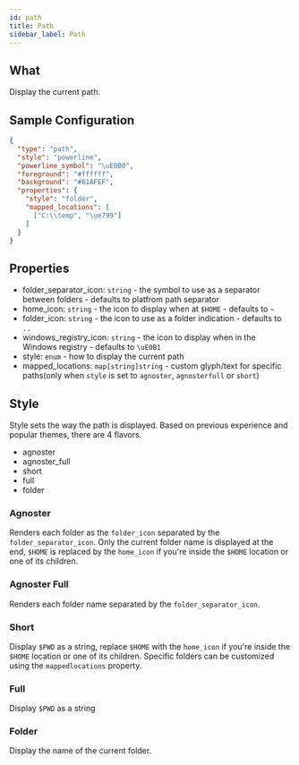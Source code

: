```yaml
---
id: path
title: Path
sidebar_label: Path
---
```


## What

Display the current path.

## Sample Configuration

```json
{
  "type": "path",
  "style": "powerline",
  "powerline_symbol": "\uE0B0",
  "foreground": "#ffffff",
  "background": "#61AFEF",
  "properties": {
    "style": "folder",
    "mapped_locations": [
      ["C:\\temp", "\ue799"]
    ]
  }
}
```

## Properties

- folder_separator_icon: `string` - the symbol to use as a separator between folders - defaults to platfrom path separator
- home_icon: `string` - the icon to display when at `$HOME` - defaults to `~`
- folder_icon: `string` - the icon to use as a folder indication - defaults to `..`
- windows_registry_icon: `string` - the icon to display when in the Windows registry - defaults to `\uE0B1`
- style: `enum` - how to display the current path
- mapped_locations: `map[string]string` - custom glyph/text for specific paths(only when `style` is set to `agnoster`, `agnosterfull` or `short`)

## Style

Style sets the way the path is displayed. Based on previous experience and popular themes, there are 4 flavors.

- agnoster
- agnoster_full
- short
- full
- folder

### Agnoster

Renders each folder as the `folder_icon` separated by the `folder_separator_icon`.
Only the current folder name is displayed at the end, `$HOME` is replaced by the `home_icon` if you're
inside the `$HOME` location or one of its children.

### Agnoster Full

Renders each folder name separated by the `folder_separator_icon`.

### Short

Display `$PWD` as a string, replace `$HOME` with the `home_icon` if you're inside the `$HOME` location or
one of its children.
Specific folders can be customized using the `mappedlocations` property.

### Full

Display `$PWD` as a string

### Folder

Display the name of the current folder.
